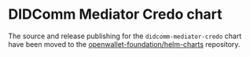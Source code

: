 # DIDComm Mediator Credo chart

The source and release publishing for the `didcomm-mediator-credo` chart have been moved to the [openwallet-foundation/helm-charts](https://github.com/openwallet-foundation/helm-charts/tree/main/charts/didcomm-mediator-credo) repository.

